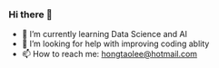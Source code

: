 ### Hi there 👋
- 🌱 I’m currently learning Data Science and AI
- 🤔 I’m looking for help with improving coding ablity
- 📫 How to reach me: hongtaolee@hotmail.com
<!--
**HTLi7/HTLi7** is a ✨ _special_ ✨ repository because its `README.md` (this file) appears on your GitHub profile.

Here are some ideas to get you started:

- 🔭 I’m currently working on ...
- 🌱 I’m currently learning Data Science
- 👯 I’m looking to collaborate on ...
- 🤔 I’m looking for help with ...
- 💬 Ask me about ...
- 📫 How to reach me: hongtaolee@hotmail.com
- 😄 Pronouns: ...
- ⚡ Fun fact: ...
-->
